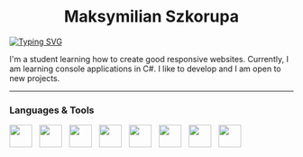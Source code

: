 <h1 align="center" border="0" >Maksymilian Szkorupa</h1>

[![Typing SVG](https://readme-typing-svg.demolab.com?font=Fira+Code&weight=500&size=24&pause=1000&color=AB3DF7&center=true&vCenter=true&width=1012&lines=Hello%2C+I'm+Web+Developer)](https://git.io/typing-svg)

I'm a student learning how to create good responsive websites. Currently, I am learning console applications in C#. I like to develop and I am open to new projects.

---

### Languages & Tools


<img align="left" akt="HTML" width="40px" style="padding-right: 10px;" src="https://cdn.jsdelivr.net/gh/devicons/devicon@latest/icons/html5/html5-original.svg" />
<img align="left" akt="CSS" width="40px" style="padding-right: 10px;" src="https://cdn.jsdelivr.net/gh/devicons/devicon@latest/icons/css3/css3-original.svg" />
<img align="left" akt="JavaScript" width="40px" style="padding-right: 10px;" src="https://cdn.jsdelivr.net/gh/devicons/devicon@latest/icons/javascript/javascript-original.svg" />
<img align="left" akt="PHP" width="40px" style="padding-right: 10px;" src="https://cdn.jsdelivr.net/gh/devicons/devicon@latest/icons/php/php-original.svg" />
<img align="left" akt="MySql" width="40px" style="padding-right: 10px;" src="https://cdn.jsdelivr.net/gh/devicons/devicon@latest/icons/mysql/mysql-original-wordmark.svg" />
<img align="left" akt="Csharp" width="40px" style="padding-right: 10px;" src="https://cdn.jsdelivr.net/gh/devicons/devicon@latest/icons/csharp/csharp-original.svg" />
<img align="left" akt="Cplusplus" width="40px" style="padding-right: 10px;" src="https://cdn.jsdelivr.net/gh/devicons/devicon@latest/icons/cplusplus/cplusplus-original.svg" />
<img align="left" akt="Bootstrap" width="40px" style="padding-right: 10px;" src="https://cdn.jsdelivr.net/gh/devicons/devicon@latest/icons/bootstrap/bootstrap-original.svg" />








<!--
**Szkorupa/Szkorupa** is a ✨ _special_ ✨ repository because its `README.md` (this file) appears on your GitHub profile.

Here are some ideas to get you started:

- 🔭 I’m currently working on ...
- 🌱 I’m currently learning ...
- 👯 I’m looking to collaborate on ...
- 🤔 I’m looking for help with ...
- 💬 Ask me about ...
- 📫 How to reach me: ...
- 😄 Pronouns: ...
- ⚡ Fun fact: ...
-->
